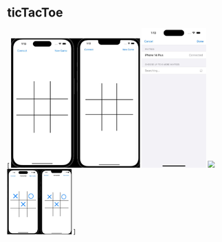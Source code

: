 # ticTacToe
[
<img src="https://github.com/MikkiWhiteDove/ticTacToe/blob/main/Images/firstImage.jpg" width="300" hedth="300">
<img src="https://github.com/MikkiWhiteDove/ticTacToe/blob/main/Images/secondImage.jpg" width="150" hedth="300">
<img src="https://github.com/MikkiWhiteDove/ticTacToe/blob/main/Images/thirdImage.jpg" hedth="300">
<img src="https://github.com/MikkiWhiteDove/ticTacToe/blob/main/Images/lastImage.jpg" width="150" hedth="300">
]
